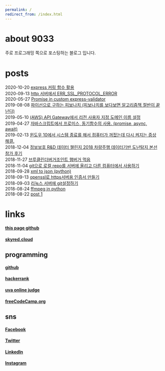 ```yaml
---
permalink: /
redirect_from: /index.html
---
```

<link rel="stylesheet" href="/global.css">

# about 9033
주로 프로그래밍 쪽으로 포스팅하는 블로그 입니다.  

# posts
2020-10-20 [express 커링 함수 활용](text/js-currying-func.md)  
2020-09-13 [http 서버에서 ERR_SSL_PROTOCOL_ERROR](text/ERR_SSL_PROTOCOL_ERROR_1.md)  
2020-05-27 [Promise in custom express-validator](text/express-validator.md)  
2019-08-08 [파이선으로 구하는 피보나치 (피보나치를 보다보면 알고리즘책 절반이 끝난다)](text/fibonacci.md)  
2019-05-10 [(AWS) API Gateway에서 리전 사용자 지정 도메인 이름 설정](text/2019-05-10-001.md)  
2019-04-27 [자바스크립트에서 프로미스, 동기함수의 사용. (promise, async, await)](text/js_sync_function.md)  
2019-02-13 [윈도우 10에서 시스템 종료를 해서 컴퓨터가 꺼젔는데 다시 켜지는 증상 해결.](text/2019-02-13-001.md)  
2018-12-04 [정보보호 R&D 데이터 챌린지 2018 차량주행 데이터기반 도난탐지 본선 참가 후기](text/2018-12-02-001.md)  
2018-11-27 [브루클린더버거조인트 햄버거 먹음](text/brooklyntheburgerjoint.md)  
2018-11-04 [git으로 로컬 repo를 서버에 올리고 다른 컴퓨터에서 사용하기](text/remotegit.md)  
2018-09-28 [xml to json (python)](text/xml2json.md)  
2018-09-13 [openssl로 https서버용 인증서 만들기](text/openssl.md)  
2018-09-03 [리눅스 서버에 git설정하기](text/2018-09-03-001.md)  
2018-08-24 [ffmpeg in python](text/2018-08-24-001.md)  
2018-08-22 [post 1](text/0.md)  

# links
#### [this page github](https://github.com/9033/9033.github.io)  
#### [skyred.cloud](http://skyred.cloud)  
## programming
#### [github](https://github.com/9033)
#### [hackerrank](https://www.hackerrank.com/kkangnet)  
#### [uva online judge](https://uhunt.onlinejudge.org/id/82804)  
#### [freeCodeCamp.org](https://www.freecodecamp.org/9033)  
## sns
#### [Facebook](https://facebook.com/jk423)  
#### [Twitter](https://twitter.com/jk423)  
#### [LinkedIn](https://www.linkedin.com/in/jk423)  
#### [Instagram](https://www.instagram.com/0___0__0_0__0)  
